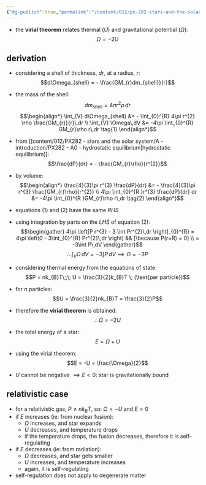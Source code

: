 ```yaml
---
{"dg-publish":true,"permalink":"/content/012/px-282-stars-and-the-solar-system/d-stellar-structure-and-interiors/px-282-d4-virial-theorem-energy-in-stars/","noteIcon":"1","created":"2024-11-25T10:50:32.000+00:00","updated":"2025-01-10T11:41:40.914+00:00"}
---
```


- the **virial theorem** relates thermal $(U)$ and gravitational potential $(\Omega):$ 
$$\Omega = -2U$$

## derivation
- considering a shell of thickness, $dr$, at a radius, $r:$ 
$$d\Omega_{shell} = - \frac{GM_{r}dm_{shell}}{r}$$
- the mass of the shell: 
$$dm_{shell} = 4 \pi r^{2} \rho \,dr $$
$$\begin{align*}
	\int_{V} d\Omega_{shell} &= - \int_{0}^{R} 4\pi r^{2} \rho \frac{GM_{r}}{r}\,dr \\
	\int_{V} \Omega\,dV &= -4\pi \int_{0}^{R} GM_{r}\rho r\,dr \tag{1}
\end{align*}$$

- from [[content/012/PX282 - stars and the solar system/A - introduction/PX282 - A0 - hydrostatic equilibrium\|hydrostatic equilibrium]]: 
$$\frac{dP}{dr} = - \frac{GM_{r}\rho}{r^{2}}$$
- by volume: 
$$\begin{align*}
	\frac{4}{3}\pi r^{3} \frac{dP}{dr} &= - \frac{4}{3}\pi r^{3} \frac{GM_{r}\rho}{r^{2}} \\
	4\pi \int_{0}^{R }r^{3} \frac{dP}{dr} dr  &= -4\pi \int_{0}^{R }GM_{r}\rho r\,dr \tag{2}
\end{align*}$$

- equations $(1)$ and $(2)$ have the same $RHS$
- using integration by parts on the $LHS$ of equation $(2):$ 
$$\begin{gather}
	4\pi \left[P r^{3} - 3 \int Pr^{2}\,dr \right]_{0}^{R} 
	= 4\pi \left(0 - 3\int_{0}^{R} Pr^{2}\,dr \right) && [\because P(r=R) = 0] \\
	= -3\int P\,dV
\end{gather}$$
$$\therefore \int_{V}\Omega\,dV = - 3\int P\,dV \implies \Omega = -3P$$
- considering thermal energy from the equations of state: 
$$P = nk_{B}T\;;\; U  = \frac{3}{2}k_{B}T \; (\text{per particle})$$
- for $n$ particles: 
$$U = \frac{3}{2}nk_{B}T  = \frac{3}{2}P$$
- therefore the **virial theorem** is obtained: 
$$\therefore \Omega = -2U$$
- the total energy of a star: 
$$E = \Omega+U $$
- using the virial theorem: 
$$E = -U = \frac{\Omega}{2}$$
- $U$ cannot be negative $\implies E<0:$ star is gravitationally bound

## relativistic case
- for a relativistic gas, $P \neq n k_{B} T$, so: $\Omega = -U$ and $E=0$
- if $E$ increases (ie: from nuclear fusion): 
	- $\Omega$ increases, and star expands 
	- $U$ decreases, and temperature drops
	- if the temperature drops, the fusion decreases, therefore it is self-regulating
- if $E$ decreases (ie: from radiation): 
	- $\Omega$ decreases, and star gets smaller
	- $U$ increases, and temperature increases
	- again, it is self-regulating
- self-regulation does not apply to degenerate matter
